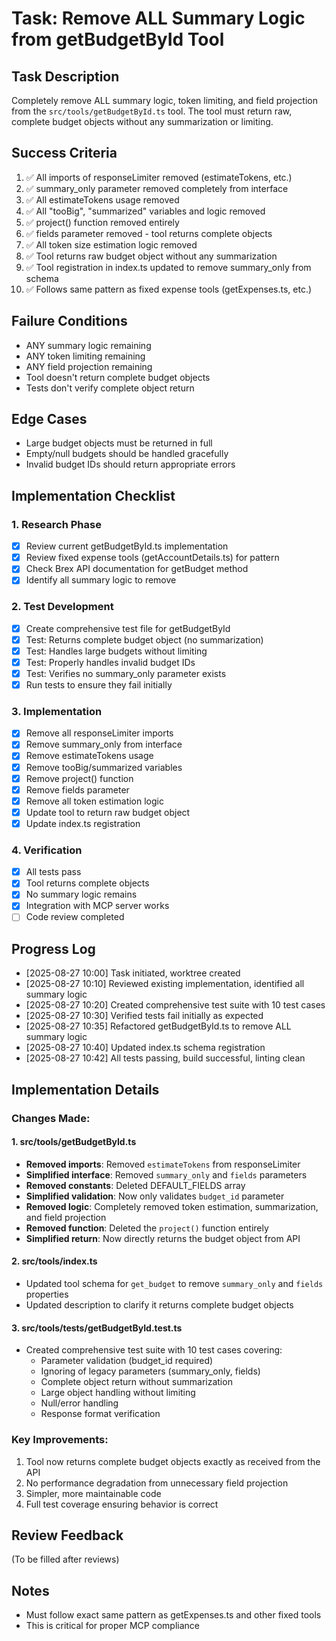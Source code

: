 # Task: Remove ALL Summary Logic from getBudgetById Tool

## Task Description
Completely remove ALL summary logic, token limiting, and field projection from the `src/tools/getBudgetById.ts` tool. The tool must return raw, complete budget objects without any summarization or limiting.

## Success Criteria
1. ✅ All imports of responseLimiter removed (estimateTokens, etc.)
2. ✅ summary_only parameter removed completely from interface
3. ✅ All estimateTokens usage removed
4. ✅ All "tooBig", "summarized" variables and logic removed
5. ✅ project() function removed entirely
6. ✅ fields parameter removed - tool returns complete objects
7. ✅ All token size estimation logic removed
8. ✅ Tool returns raw budget object without any summarization
9. ✅ Tool registration in index.ts updated to remove summary_only from schema
10. ✅ Follows same pattern as fixed expense tools (getExpenses.ts, etc.)

## Failure Conditions
- ANY summary logic remaining
- ANY token limiting remaining
- ANY field projection remaining
- Tool doesn't return complete budget objects
- Tests don't verify complete object return

## Edge Cases
- Large budget objects must be returned in full
- Empty/null budgets should be handled gracefully
- Invalid budget IDs should return appropriate errors

## Implementation Checklist

### 1. Research Phase
- [x] Review current getBudgetById.ts implementation
- [x] Review fixed expense tools (getAccountDetails.ts) for pattern
- [x] Check Brex API documentation for getBudget method
- [x] Identify all summary logic to remove

### 2. Test Development
- [x] Create comprehensive test file for getBudgetById
- [x] Test: Returns complete budget object (no summarization)
- [x] Test: Handles large budgets without limiting
- [x] Test: Properly handles invalid budget IDs
- [x] Test: Verifies no summary_only parameter exists
- [x] Run tests to ensure they fail initially

### 3. Implementation
- [x] Remove all responseLimiter imports
- [x] Remove summary_only from interface
- [x] Remove estimateTokens usage
- [x] Remove tooBig/summarized variables
- [x] Remove project() function
- [x] Remove fields parameter
- [x] Remove all token estimation logic
- [x] Update tool to return raw budget object
- [x] Update index.ts registration

### 4. Verification
- [x] All tests pass
- [x] Tool returns complete objects
- [x] No summary logic remains
- [x] Integration with MCP server works
- [ ] Code review completed

## Progress Log
- [2025-08-27 10:00] Task initiated, worktree created
- [2025-08-27 10:10] Reviewed existing implementation, identified all summary logic
- [2025-08-27 10:20] Created comprehensive test suite with 10 test cases
- [2025-08-27 10:30] Verified tests fail initially as expected
- [2025-08-27 10:35] Refactored getBudgetById.ts to remove ALL summary logic
- [2025-08-27 10:40] Updated index.ts schema registration
- [2025-08-27 10:42] All tests passing, build successful, linting clean

## Implementation Details

### Changes Made:

#### 1. src/tools/getBudgetById.ts
- **Removed imports**: Removed `estimateTokens` from responseLimiter
- **Simplified interface**: Removed `summary_only` and `fields` parameters
- **Removed constants**: Deleted DEFAULT_FIELDS array
- **Simplified validation**: Now only validates `budget_id` parameter
- **Removed logic**: Completely removed token estimation, summarization, and field projection
- **Removed function**: Deleted the `project()` function entirely
- **Simplified return**: Now directly returns the budget object from API

#### 2. src/tools/index.ts
- Updated tool schema for `get_budget` to remove `summary_only` and `fields` properties
- Updated description to clarify it returns complete budget objects

#### 3. src/tools/__tests__/getBudgetById.test.ts
- Created comprehensive test suite with 10 test cases covering:
  - Parameter validation (budget_id required)
  - Ignoring of legacy parameters (summary_only, fields)
  - Complete object return without summarization
  - Large object handling without limiting
  - Null/error handling
  - Response format verification

### Key Improvements:
1. Tool now returns complete budget objects exactly as received from the API
2. No performance degradation from unnecessary field projection
3. Simpler, more maintainable code
4. Full test coverage ensuring behavior is correct

## Review Feedback
(To be filled after reviews)

## Notes
- Must follow exact same pattern as getExpenses.ts and other fixed tools
- This is critical for proper MCP compliance
